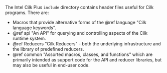 <!--    Copyright (C) 2009-2014, Intel Corporation
        All rights reserved.
        
        Redistribution and use in source and binary forms, with or without
        modification, are permitted provided that the following conditions
        are met:
        
          * Redistributions of source code must retain the above copyright
            notice, this list of conditions and the following disclaimer.
          * Redistributions in binary form must reproduce the above copyright
            notice, this list of conditions and the following disclaimer in
            the documentation and/or other materials provided with the
            distribution.
          * Neither the name of Intel Corporation nor the names of its
            contributors may be used to endorse or promote products derived
            from this software without specific prior written permission.
        
        THIS SOFTWARE IS PROVIDED BY THE COPYRIGHT HOLDERS AND CONTRIBUTORS
        "AS IS" AND ANY EXPRESS OR IMPLIED WARRANTIES, INCLUDING, BUT NOT
        LIMITED TO, THE IMPLIED WARRANTIES OF MERCHANTABILITY AND FITNESS FOR
        A PARTICULAR PURPOSE ARE DISCLAIMED. IN NO EVENT SHALL THE COPYRIGHT
        HOLDER OR CONTRIBUTORS BE LIABLE FOR ANY DIRECT, INDIRECT,
        INCIDENTAL, SPECIAL, EXEMPLARY, OR CONSEQUENTIAL DAMAGES (INCLUDING,
        BUT NOT LIMITED TO, PROCUREMENT OF SUBSTITUTE GOODS OR SERVICES; LOSS
        OF USE, DATA, OR PROFITS; OR BUSINESS INTERRUPTION) HOWEVER CAUSED
        AND ON ANY THEORY OF LIABILITY, WHETHER IN CONTRACT, STRICT
        LIABILITY, OR TORT (INCLUDING NEGLIGENCE OR OTHERWISE) ARISING IN ANY
        WAY OUT OF THE USE OF THIS SOFTWARE, EVEN IF ADVISED OF THE
        POSSIBILITY OF SUCH DAMAGE.
-->

The Intel Cilk Plus `include` directory contains header files useful for Cilk programs.
There are:

*   Macros that provide alternative forms of the 
    @ref language "Cilk language keywords".
*   @ref api "An API" for querying and controlling aspects of the Cilk runtime
    system.
*   @ref Reducers "Cilk Reducers" - both the underlying infrastructure and the 
    library of predefined reducers.
*   @ref common "Assorted macros, classes, and functions" which are primarily
    intended as support code for the API and reducer libraries, but may also  be useful in end-user code.
